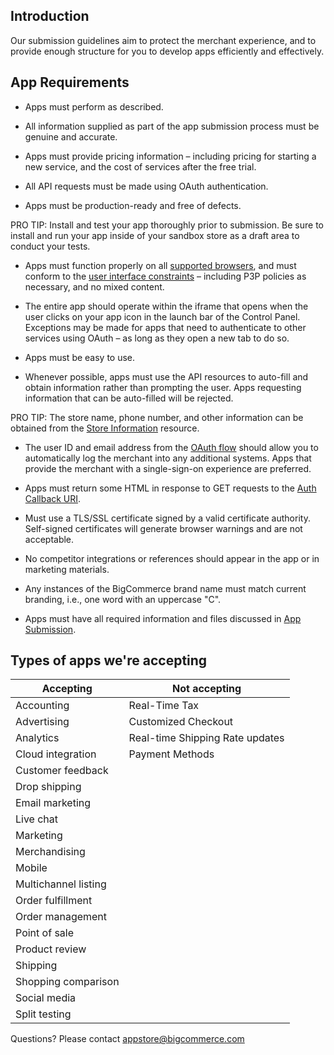 ## Introduction

Our submission guidelines aim to protect the merchant experience, and to provide enough structure for you to develop apps efficiently and effectively.

## App Requirements

*   Apps must perform as described.

*   All information supplied as part of the app submission process must be genuine and accurate.

*   Apps must provide pricing information – including pricing for starting a new service, and the cost of services after the free trial.

*   All API requests must be made using OAuth authentication.

*   Apps must be production-ready and free of defects.

PRO TIP: Install and test your app thoroughly prior to submission. Be sure to install and run your app inside of your sandbox store as a draft area to conduct your tests.

*   Apps must function properly on all [supported browsers](/api/browsers), and must conform to the [user interface constraints](/api/ui-constraints) – including P3P policies as necessary, and no mixed content.

*   The entire app should operate within the iframe that opens when the user clicks on your app icon in the launch bar of the Control Panel. Exceptions may be made for apps that need to authenticate to other services using OAuth – as long as they open a new tab to do so.

*   Apps must be easy to use.

*   Whenever possible, apps must use the API resources to auto-fill and obtain information rather than prompting the user. Apps requesting information that can be auto-filled will be rejected.

PRO TIP: The store name, phone number, and other information can be obtained from the [Store&#160;Information](/api/store) resource.

*   The user ID and email address from the [OAuth flow](/api/load#process) should allow you to automatically log the merchant into any additional systems. Apps that provide the merchant with a single-sign-on experience are preferred.

*   Apps must return some HTML in response to GET requests to the [Auth Callback URI](/api/load#process).

*   Must use a TLS/SSL certificate signed by a valid certificate authority. Self-signed certificates will generate browser warnings and are not acceptable.

*   No competitor integrations or references should appear in the app or in marketing materials.

*   Any instances of the BigCommerce brand name must match current branding, i.e., one word with an uppercase "C".

*   Apps must have all required information and files discussed in [App Submission](/api/completing-reg).

## Types of apps we're accepting

| Accepting | Not accepting |
| --- | --- |
| Accounting | Real-Time Tax |
| Advertising | Customized Checkout |
| Analytics | Real-time Shipping Rate updates |
| Cloud integration | Payment Methods |
| Customer feedback |
| Drop shipping |
| Email marketing |
| Live chat |
| Marketing |
| Merchandising |
| Mobile |
| Multichannel listing |
| Order fulfillment |
| Order management |
| Point of sale |
| Product review |
| Shipping |
| Shopping comparison |
| Social media |
| Split testing |

Questions? Please contact [appstore@bigcommerce.com](mailto:appstore@bigcommerce.com)
